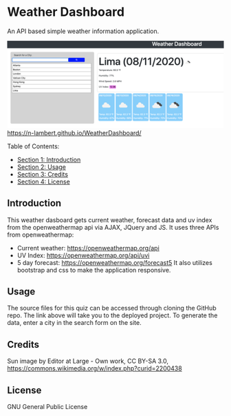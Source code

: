 # Weather Dashboard
An API based simple weather information application.

![screenshot of JavaScript code quiz](./Assets/images/WeatherDashboard.png)
https://n-lambert.github.io/WeatherDashboard/

Table of Contents:

- [Section 1: Introduction](#introduction)
- [Section 2: Usage](#usage)
- [Section 3: Credits](#credits)
- [Section 4: License](#license)

## Introduction ##

This weather dasboard gets current weather, forecast data and uv index from the openweathermap api via AJAX, JQuery and JS. It uses three APIs from openweathermap: 
- Current weather: https://openweathermap.org/api
- UV Index: https://openweathermap.org/api/uvi
- 5 day forecast: https://openweathermap.org/forecast5
 It also utilizes bootstrap and css to make the application responsive.

## Usage ##

The source files for this quiz can be accessed through cloning the GitHub repo. The link above will take you to the deployed project.
To generate the data, enter a city in the search form on the site.

## Credits ##

Sun image by Editor at Large - Own work, CC BY-SA 3.0, https://commons.wikimedia.org/w/index.php?curid=2200438

## License ##

GNU General Public License

